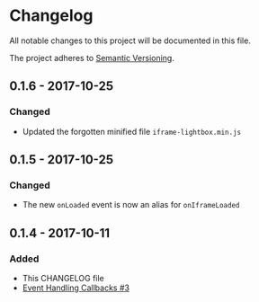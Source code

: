 # Changelog
All notable changes to this project will be documented in this file.

The project adheres to [Semantic Versioning](http://semver.org/spec/v2.0.0.html).

## 0.1.6 - 2017-10-25
### Changed
- Updated the forgotten minified file `iframe-lightbox.min.js`

## 0.1.5 - 2017-10-25
### Changed
- The new `onLoaded` event is now an alias for `onIframeLoaded`

## 0.1.4 - 2017-10-11
### Added
- This CHANGELOG file
- [Event Handling Callbacks #3](https://github.com/englishextra/iframe-lightbox/pull/3)
